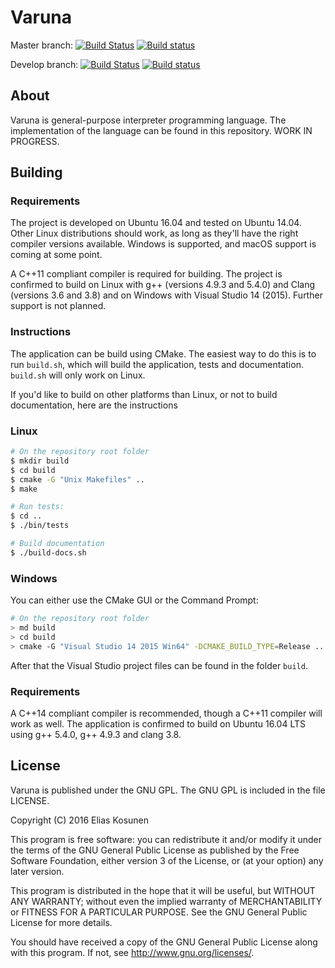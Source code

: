 # Varuna

Master branch: [![Build Status](https://travis-ci.org/eliaskosunen/varuna.svg?branch=master)](https://travis-ci.org/eliaskosunen/varuna) [![Build status](https://ci.appveyor.com/api/projects/status/3rjuwbp2ehnuj4lh/branch/master?svg=true)](https://ci.appveyor.com/project/eliaskosunen/varuna/branch/master)

Develop branch: [![Build Status](https://travis-ci.org/eliaskosunen/varuna.svg?branch=develop)](https://travis-ci.org/eliaskosunen/varuna) [![Build status](https://ci.appveyor.com/api/projects/status/3rjuwbp2ehnuj4lh/branch/develop?svg=true)](https://ci.appveyor.com/project/eliaskosunen/varuna/branch/develop)

## About

Varuna is general-purpose interpreter programming language.
The implementation of the language can be found in this repository.
WORK IN PROGRESS.

## Building

### Requirements

The project is developed on Ubuntu 16.04 and tested on Ubuntu 14.04.
Other Linux distributions should work, as long as they'll have the right compiler versions available.
Windows is supported, and macOS support is coming at some point.

A C++11 compliant compiler is required for building.
The project is confirmed to build on
Linux with g++ (versions 4.9.3 and 5.4.0) and Clang (versions 3.6 and 3.8) and
on Windows with Visual Studio 14 (2015). Further support is not planned.

### Instructions

The application can be build using CMake.
The easiest way to do this is to run `build.sh`,
which will build the application, tests and documentation.
`build.sh` will only work on Linux.

If you'd like to build on other platforms than Linux,
or not to build documentation, here are the instructions

### Linux
```sh
# On the repository root folder
$ mkdir build
$ cd build
$ cmake -G "Unix Makefiles" ..
$ make

# Run tests:
$ cd ..
$ ./bin/tests

# Build documentation
$ ./build-docs.sh
```

### Windows

You can either use the CMake GUI or the Command Prompt:
```sh
# On the repository root folder
> md build
> cd build
> cmake -G "Visual Studio 14 2015 Win64" -DCMAKE_BUILD_TYPE=Release ..
```

After that the Visual Studio project files can be found in the folder `build`.

### Requirements

A C++14 compliant compiler is recommended, though a C++11 compiler will work as well.
The application is confirmed to build on Ubuntu 16.04 LTS using g++ 5.4.0, g++ 4.9.3 and clang 3.8.

## License

Varuna is published under the GNU GPL.
The GNU GPL is included in the file LICENSE.

Copyright (C) 2016 Elias Kosunen

This program is free software: you can redistribute it and/or modify
it under the terms of the GNU General Public License as published by
the Free Software Foundation, either version 3 of the License, or
(at your option) any later version.

This program is distributed in the hope that it will be useful,
but WITHOUT ANY WARRANTY; without even the implied warranty of
MERCHANTABILITY or FITNESS FOR A PARTICULAR PURPOSE.  See the
GNU General Public License for more details.

You should have received a copy of the GNU General Public License
along with this program.  If not, see <http://www.gnu.org/licenses/>.
